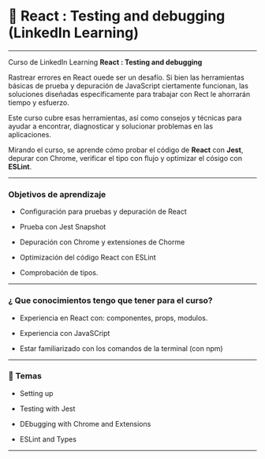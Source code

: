 # :star2: React : Testing and debugging (LinkedIn Learning)

---

Curso de LinkedIn Learning **React : Testing and debugging**

Rastrear errores en React ouede ser un desafío. Si bien las herramientas básicas de prueba y depuración de JavaScript ciertamente funcionan, las soluciones diseñadas específicamente para trabajar con Rect le ahorrarán tiempo y esfuerzo.

Este curso cubre esas herramientas, así como consejos y técnicas para ayudar a encontrar, diagnosticar y solucionar problemas en las aplicaciones.

Mirando el curso, se aprende cómo probar el código de **React** con **Jest**, depurar con Chrome, verificar el tipo con flujo y optimizar el cósigo con **ESLint**.


---

### Objetivos de aprendizaje

- Configuración para pruebas y depuración de React

- Prueba con Jest Snapshot 

- Depuración con Chrome y extensiones de Chorme

- Optimización del código React con ESLint

- Comprobación de tipos.

---

### ¿ Que conocimientos tengo que tener para el curso?

- Experiencia en React con: componentes, props, modulos.

- Experiencia con JavaSCript

- Estar familiarizado con los comandos de la terminal (con npm)

---

### :book: Temas

- Setting up

- Testing with Jest

- DEbugging with Chrome and Extensions

- ESLint and Types

---
